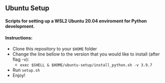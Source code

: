 ## Ubuntu Setup

#### Scripts for setting up a WSL2 Ubuntu 20.04 enviroment for Python development.

#### Instructions:
- Clone this repository to your `$HOME` folder
- Change the line bellow to the version that you would like to install (after flag -v):
    - ```exec $SHELL & $HOME/ubuntu-setup/install_python.sh -v 3.9.7```
- Run `setup.sh`
- Enjoy!